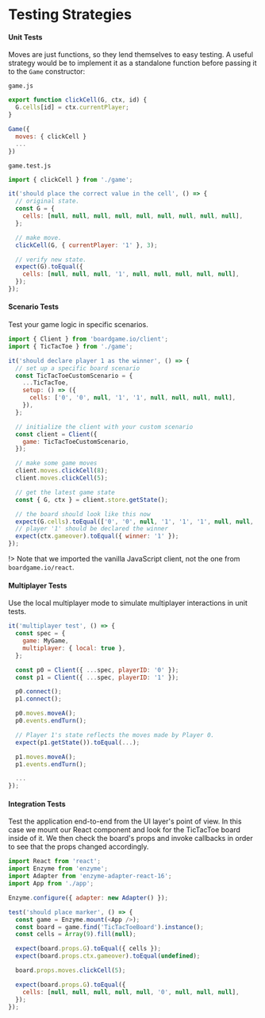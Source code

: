 # Testing Strategies

#### Unit Tests

Moves are just functions, so they lend themselves to easy testing. A useful strategy would be
to implement it as a standalone function before passing it to the `Game` constructor:

`game.js`

```js
export function clickCell(G, ctx, id) {
  G.cells[id] = ctx.currentPlayer;
}

Game({
  moves: { clickCell }
  ...
})
```

`game.test.js`

```js
import { clickCell } from './game';

it('should place the correct value in the cell', () => {
  // original state.
  const G = {
    cells: [null, null, null, null, null, null, null, null, null],
  };

  // make move.
  clickCell(G, { currentPlayer: '1' }, 3);

  // verify new state.
  expect(G).toEqual({
    cells: [null, null, null, '1', null, null, null, null, null],
  });
});
```

#### Scenario Tests

Test your game logic in specific scenarios.

```js
import { Client } from 'boardgame.io/client';
import { TicTacToe } from './game';

it('should declare player 1 as the winner', () => {
  // set up a specific board scenario
  const TicTacToeCustomScenario = {
    ...TicTacToe,
    setup: () => ({
      cells: ['0', '0', null, '1', '1', null, null, null, null],
    }),
  };

  // initialize the client with your custom scenario
  const client = Client({
    game: TicTacToeCustomScenario,
  });

  // make some game moves
  client.moves.clickCell(8);
  client.moves.clickCell(5);

  // get the latest game state
  const { G, ctx } = client.store.getState();

  // the board should look like this now
  expect(G.cells).toEqual(['0', '0', null, '1', '1', '1', null, null, '0']);
  // player '1' should be declared the winner
  expect(ctx.gameover).toEqual({ winner: '1' });
});
```

!> Note that we imported the vanilla JavaScript client, not the
one from `boardgame.io/react`.

#### Multiplayer Tests

Use the local multiplayer mode to simulate multiplayer interactions
in unit tests.

```js
it('multiplayer test', () => {
  const spec = {
    game: MyGame,
    multiplayer: { local: true },
  };

  const p0 = Client({ ...spec, playerID: '0' });
  const p1 = Client({ ...spec, playerID: '1' });

  p0.connect();
  p1.connect();

  p0.moves.moveA();
  p0.events.endTurn();

  // Player 1's state reflects the moves made by Player 0.
  expect(p1.getState()).toEqual(...);

  p1.moves.moveA();
  p1.events.endTurn();

  ...
});
```

#### Integration Tests

Test the application end-to-end from the UI layer's point of view.
In this case we mount our React component and look for the TicTacToe board inside of it.
We then check the board's props and invoke callbacks in order to see that the props changed accordingly.

```js
import React from 'react';
import Enzyme from 'enzyme';
import Adapter from 'enzyme-adapter-react-16';
import App from './app';

Enzyme.configure({ adapter: new Adapter() });

test('should place marker', () => {
  const game = Enzyme.mount(<App />);
  const board = game.find('TicTacToeBoard').instance();
  const cells = Array(9).fill(null);

  expect(board.props.G).toEqual({ cells });
  expect(board.props.ctx.gameover).toEqual(undefined);

  board.props.moves.clickCell(5);

  expect(board.props.G).toEqual({
    cells: [null, null, null, null, null, '0', null, null, null],
  });
});
```
